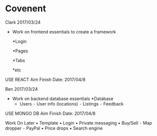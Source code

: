 # Covenent
Clark
2017/03/24
* Work on frontend essentials to create a framework

  *Login
  
    *Pages
    
    *Tabs
    
    *etc
  
USE REACT
Aim Finish Date: 2017/04/8

Ben
2017/03/24
* Work on backend database essentials
  *Database
    - Users
	  ⁃	User info (locations)
	  ⁃	Listings
  	⁃	Feedback
    
USE MONGO DB
Aim Finish Date: 2017/04/8

Work On Later
•	Template
	•	Login
	•	Private messaging
	•	Buy/Sell
	⁃	Map dropper
	⁃	PayPal
	•	Price drops
	•	Search engine
